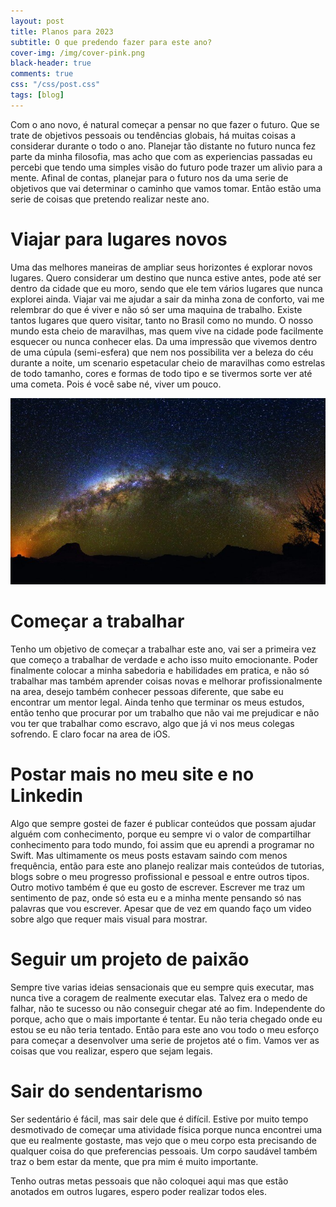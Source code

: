 ```yaml
---
layout: post
title: Planos para 2023
subtitle: O que predendo fazer para este ano?
cover-img: /img/cover-pink.png
black-header: true
comments: true
css: "/css/post.css"
tags: [blog]
---
```


Com o ano novo, é natural começar a pensar no que fazer o futuro. Que se trate de objetivos pessoais ou tendências globais, há muitas coisas a considerar durante o todo o ano. Planejar tão distante no futuro nunca fez parte da minha filosofia, mas acho que com as experiencias passadas eu percebi que tendo uma simples visão do futuro pode trazer um alivio para a mente. Afinal de contas, planejar para o futuro nos da uma serie de objetivos que vai determinar o caminho que vamos tomar. Então estão uma serie de coisas que pretendo realizar neste ano.

# Viajar para lugares novos

Uma das melhores maneiras de ampliar seus horizontes é explorar novos lugares. Quero considerar um destino que nunca estive antes, pode até ser dentro da cidade que eu moro, sendo que ele tem vários lugares que nunca explorei ainda. Viajar vai me ajudar a sair da minha zona de conforto, vai me relembrar do que é viver e não só ser uma maquina de trabalho. Existe tantos lugares que quero visitar, tanto no Brasil como no mundo. O nosso mundo esta cheio de maravilhas, mas quem vive na cidade pode facilmente esquecer ou nunca conhecer elas. Da uma impressão que vivemos dentro de uma cúpula (semi-esfera) que nem nos possibilita ver a beleza do céu durante a noite, um scenario espetacular cheio de maravilhas como estrelas de todo tamanho, cores e formas de todo tipo e se tivermos sorte ver até uma cometa. Pois é você sabe né, viver um pouco.

![Milky-Way](/img/2023/february/Milky-Way.jpg)

# Começar a trabalhar

Tenho um objetivo de começar a trabalhar este ano, vai ser a primeira vez que começo a trabalhar de verdade e acho isso muito emocionante. Poder finalmente colocar a minha sabedoria e habilidades em pratica, e não só trabalhar mas também aprender coisas novas e melhorar profissionalmente na area, desejo também conhecer pessoas diferente, que sabe eu encontrar um mentor legal. Ainda tenho que terminar os meus estudos, então tenho que procurar por um trabalho que não vai me prejudicar e não vou ter que trabalhar como escravo, algo que já vi nos meus colegas sofrendo. E claro focar na area de iOS.

# Postar mais no meu site e no Linkedin

Algo que sempre gostei de fazer é publicar conteúdos que possam ajudar alguém com conhecimento, porque eu sempre vi o valor de compartilhar conhecimento para todo mundo, foi assim que eu aprendi a programar no Swift. Mas ultimamente os meus posts estavam saindo com menos frequência, então para este ano planejo realizar mais conteúdos de tutorias, blogs sobre o meu progresso profissional e pessoal e entre outros tipos. Outro motivo também é que eu gosto de escrever. Escrever me traz um sentimento de paz, onde só esta eu e a minha mente pensando só nas palavras que vou escrever. Apesar que de vez em quando faço um video sobre algo que requer mais visual para mostrar.

# Seguir um projeto de paixão

Sempre tive varias ideias sensacionais que eu sempre quis executar, mas nunca tive a coragem de realmente executar elas. Talvez era o medo de falhar, não te sucesso ou não conseguir chegar até ao fim. Independente do porque, acho que o mais importante é tentar. Eu não teria chegado onde eu estou se eu não teria tentado. Então para este ano vou todo o meu esforço para começar a desenvolver uma serie de projetos até o fim. Vamos ver as coisas que vou realizar, espero que sejam legais.

# Sair do sendentarismo

Ser sedentário é fácil, mas sair dele que é difícil. Estive por muito tempo desmotivado de começar uma atividade física porque nunca encontrei uma que eu realmente gostaste, mas vejo que o meu corpo esta precisando de qualquer coisa do que preferencias pessoais. Um corpo saudável também traz o bem estar da mente, que pra mim é muito importante.

Tenho outras metas pessoais que não coloquei aqui mas que estão anotados em outros lugares, espero poder realizar todos eles.   
